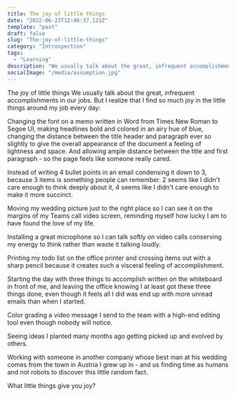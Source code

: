 ```yaml
---
title: The joy of little things
date: "2022-06-23T12:46:37.121Z"
template: "post"
draft: false
slug: "The-joy-of-little-things"
category: "Introspection"
tags:
  - "Learning"
description: "We usually talk about the great, infrequent accomplishments in our jobs. But I realize that I find so much joy in the little things every day. A short collection."
socialImage: "/media/assumption.jpg"
---
```


The joy of little things
We usually talk about the great, infrequent accomplishments in our jobs. But I realize that I find so much joy in the little things around my job every day:

Changing the font on a memo written in Word from Times New Roman to Segoe UI, making headlines bold and colored in an airy hue of blue, changing the distance between the title header and paragraph ever so slightly to give the overall appearance of the document a feeling of lightness and space. And allowing ample distance between the title and first paragraph - so the page feels like someone really cared.

Instead of writing 4 bullet points in an email condensing it down to 3, because 3 items is something people can remember. 2 seems like I didn't care enough to think deeply about it, 4 seems like I didn't care enough to make it more succinct.

Moving my wedding picture just to the right place so I can see it on the margins of my Teams call video screen, reminding myself how lucky I am to have found the love of my life.

Installing a great microphone so I can talk softly on video calls conserving my energy to think rather than waste it talking loudly.

Printing my todo list on the office printer and crossing items out with a sharp pencil because it creates such a visceral feeling of accomplishment.

Starting the day with three things to accomplish written on the whiteboard in front of me, and leaving the office knowing I at least got these three things done, even though it feels all I did was end up with more unread emails than when I started.

Color grading a video message I send to the team with a high-end editing tool even though nobody will notice.

Seeing ideas I planted many months ago getting picked up and evolved by others.

Working with someone in another company whose best man at his wedding comes from the town in Austria I grew up in - and us finding time as humans and not robots to discover this little random fact.

What little things give you joy?